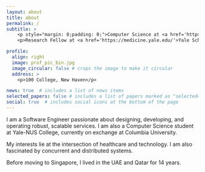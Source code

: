 ```yaml
---
layout: about
title: about
permalink: /
subtitle: >
    <p style="margin: 0;padding: 0;">Computer Science at <a href='https://www.yale-nus.edu.sg/'>Yale-NUS College</a></p>
    <p>Research Fellow at <a href='https://medicine.yale.edu/'>Yale School of Medicine</a></p>

profile:
  align: right
  image: prof_pic_bin.jpg
  image_circular: false # crops the image to make it circular
  address: >  
    <p>100 College, New Haven</p>

news: true  # includes a list of news items
selected_papers: false # includes a list of papers marked as "selected={true}"
social: true  # includes social icons at the bottom of the page
---
```


I am a Software Engineer passionate about designing, developing, and operating robust, scalable services. I am also a Computer Science student at Yale-NUS College, currently on exchange at Columbia University.

My interests lie at the intersection of healthcare and technology. I am also fascinated by concurrent and distributed systems.

<!-- I founded [Project PELA](https://www.linkedin.com/company/pe-la/) (Programming for Education and Leadership in Afghanistan) — a non-profit mentorship platform that connects aspiring Afghan programmers to experienced developers across the globe. -->

Before moving to Singapore, I lived in the UAE and Qatar for 14 years.